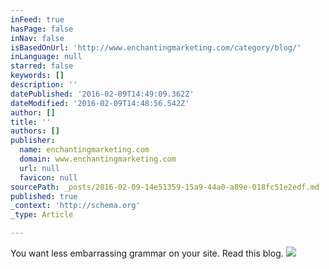 ```yaml
---
inFeed: true
hasPage: false
inNav: false
isBasedOnUrl: 'http://www.enchantingmarketing.com/category/blog/'
inLanguage: null
starred: false
keywords: []
description: ''
datePublished: '2016-02-09T14:49:09.362Z'
dateModified: '2016-02-09T14:48:56.542Z'
author: []
title: ''
authors: []
publisher:
  name: enchantingmarketing.com
  domain: www.enchantingmarketing.com
  url: null
  favicon: null
sourcePath: _posts/2016-02-09-14e51359-15a9-44a0-a89e-018fc51e2edf.md
published: true
_context: 'http://schema.org'
_type: Article

---
```

You want less embarrassing grammar on your site. Read this blog.
![](http://www.enchantingmarketing.com/wp-content/themes/prose/images/logos/enchanting-marketing-logo.jpg)